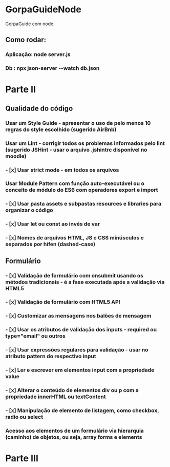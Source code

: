 # GorpaGuideNode
GorpaGuide com node

## Como rodar:

### Aplicação:  node server.js
### Db : npx json-server --watch db.json

# Parte II 

## Qualidade do código

### Usar um Style Guide - apresentar o uso de pelo menos 10 regras do style escolhido (sugerido AirBnb)
### Usar um Lint - corrigir todos os problemas informados pelo lint (sugerido JSHint - usar o arquivo .jshintrc disponível no moodle)
### - [x] Usar strict mode - em todos os arquivos
### Usar Module Pattern com função auto-executável ou o conceito de módulo do ES6 com operadores export e import
### - [x] Usar pasta assets e subpastas resources e libraries para organizar o código
### - [x] Usar let ou const ao invés de var
### - [x] Nomes de arquivos HTML, JS e CSS minúsculos e separados por hífen (dashed-case)
	
## Formulário

### - [x] Validação de formulário com onsubmit usando os métodos tradicionais - é a fase executada após a validação via HTML5
### - [x] Validação de formulário com HTML5 API
### - [x] Customizar as mensagens nos balões de mensagem
### - [x] Usar os atributos de validação dos inputs - required ou type="email" ou outros
### - [x] Usar expressões regulares para validação - usar no atributo pattern do respectivo input
### - [x] Ler e escrever em elementos input com a propriedade value
### - [x] Alterar o conteúdo de elementos div ou p com a propriedade innerHTML ou textContent
### - [x] Manipulação de elemento de listagem, como checkbox, radio ou select
### Acesso aos elementos de um formulário via hierarquia (caminho) de objetos, ou seja, array forms e elements
	
# Parte III

## 